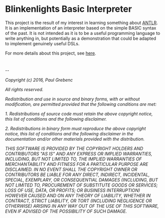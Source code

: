 # Blinkenlights Basic Interpreter

This project is the result of my interest in learning something about [ANTLR](http://www.antlr.org/).  It is an implementation of an interpreter based on the simple BASIC syntax of the past.  It is not intended as it is to be a useful programming language to write anything in, but potentially as a demonstration that could be adapted to implement genuinely useful DSLs.

For more details about this project, see [here](http://pg94au.blogspot.com/2016/12/adventures-with-antlr4.html).
#
#
#
--

*Copyright (c) 2016, Paul Grebenc*

*All rights reserved.*

*Redistribution and use in source and binary forms, with or without modification, are permitted provided that the following conditions are met:*

*1. Redistributions of source code must retain the above copyright notice, this list of conditions and the following disclaimer.*

*2. Redistributions in binary form must reproduce the above copyright notice, this list of conditions and the following disclaimer in the documentation and/or other materials provided with the distribution.*

*THIS SOFTWARE IS PROVIDED BY THE COPYRIGHT HOLDERS AND CONTRIBUTORS "AS IS" AND ANY EXPRESS OR IMPLIED WARRANTIES, INCLUDING, BUT NOT LIMITED TO, THE IMPLIED WARRANTIES OF MERCHANTABILITY AND FITNESS FOR A PARTICULAR PURPOSE ARE DISCLAIMED. IN NO EVENT SHALL THE COPYRIGHT OWNER OR CONTRIBUTORS BE LIABLE FOR ANY DIRECT, INDIRECT, INCIDENTAL, SPECIAL, EXEMPLARY, OR CONSEQUENTIAL DAMAGES (INCLUDING, BUT NOT LIMITED TO, PROCUREMENT OF SUBSTITUTE GOODS OR SERVICES; LOSS OF USE, DATA, OR PROFITS; OR BUSINESS INTERRUPTION) HOWEVER CAUSED AND ON ANY THEORY OF LIABILITY, WHETHER IN CONTRACT, STRICT LIABILITY, OR TORT (INCLUDING NEGLIGENCE OR OTHERWISE) ARISING IN ANY WAY OUT OF THE USE OF THIS SOFTWARE, EVEN IF ADVISED OF THE POSSIBILITY OF SUCH DAMAGE.*